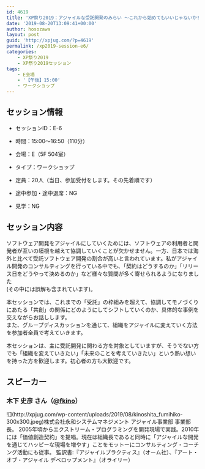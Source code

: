 ```yaml
---
id: 4619
title: 'XP祭り2019：アジャイルな受託開発のみらい ～これから始めてもいいじゃないか!（木下 史彦さん）'
date: '2019-08-20T13:09:41+00:00'
author: hosozawa
layout: post
guid: 'http://xpjug.com/?p=4619'
permalink: /xp2019-session-e6/
categories:
    - XP祭り2019
    - XP祭り2019セッション
tags:
    - E会場
    - '【午後】15:00'
    - ワークショップ
---
```


## セッション情報

- セッションID：E-6
- 時間：15:00～16:50（110分）
- 会場：E（5F 504室）
- タイプ：ワークショップ

- 定員：20人（当日、参加受付をします。その先着順です）
- 途中参加・途中退席：NG
- 見学：NG

## セッション内容

ソフトウェア開発をアジャイルにしていくためには、ソフトウェア<wbr></wbr>の利用者と開発者が互いの垣根を越えて協調していくことが欠かせ<wbr></wbr>ません。一方、日本では海外と比べて受託ソフトウェア開発の割合<wbr></wbr>が高いと言われています。私がアジャイル開発のコンサルティング<wbr></wbr>を行っている中でも、「契約はどうするのか」「<wbr></wbr>リリース日をどうやって決めるのか」など様々な質問が多く寄せら<wbr></wbr>れるようになりました  
(その中には誤解も含まれています)。

本セッションでは、これまでの「受託」の枠組みを超えて、協調し<wbr></wbr>てモノづくりにあたる「共創」の関係にどのようにしてシフトして<wbr></wbr>いくのか、具体的な事例を交えながらお話しします。  
また、グループディスカッションを通じて、組織をアジャイルに変<wbr></wbr>えていく方法を参加者全員で考えていきます。

本セッションは、主に受託開発に関わる方を対象としていますが、<wbr></wbr>そうでない方でも「組織を変えていきたい」「未来のことを考えて<wbr></wbr>いきたい」という熱い想いを持った方を歓迎します。初心者の方も<wbr></wbr>大歓迎です。

## スピーカー

### 木下 史彦 さん（[@fkino](https://twitter.com/@fkino)）

<div class="profile">![](http://xpjug.com/wp-content/uploads/2019/08/kinoshita_fumihiko-300x300.jpeg)株式会社永和システムマネジメント アジャイル事業部 事業部長。  
2005年頃からエクストリーム・プログラミングを開発現場で実<wbr></wbr>践。2010年には「価値創造契約」を提唱。<wbr></wbr>現在は組織長であると同時に「アジャイルな開発を通じてハッピー<wbr></wbr>な現場を増やす」ことをモットーにコンサルティング・<wbr></wbr>コーチング活動にも従事。  
監訳書:『アジャイルプラクティス』（オーム社）、『アート・オ<wbr></wbr>ブ・アジャイル デベロップメント』（オライリー）

</div>